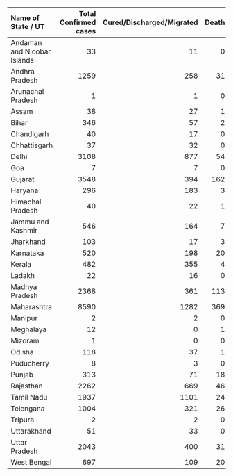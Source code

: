 | Name of State / UT          |   Total Confirmed cases |   Cured/Discharged/Migrated |   Death |
|:----------------------------|------------------------:|----------------------------:|--------:|
| Andaman and Nicobar Islands |                      33 |                          11 |       0 |
| Andhra Pradesh              |                    1259 |                         258 |      31 |
| Arunachal Pradesh           |                       1 |                           1 |       0 |
| Assam                       |                      38 |                          27 |       1 |
| Bihar                       |                     346 |                          57 |       2 |
| Chandigarh                  |                      40 |                          17 |       0 |
| Chhattisgarh                |                      37 |                          32 |       0 |
| Delhi                       |                    3108 |                         877 |      54 |
| Goa                         |                       7 |                           7 |       0 |
| Gujarat                     |                    3548 |                         394 |     162 |
| Haryana                     |                     296 |                         183 |       3 |
| Himachal Pradesh            |                      40 |                          22 |       1 |
| Jammu and Kashmir           |                     546 |                         164 |       7 |
| Jharkhand                   |                     103 |                          17 |       3 |
| Karnataka                   |                     520 |                         198 |      20 |
| Kerala                      |                     482 |                         355 |       4 |
| Ladakh                      |                      22 |                          16 |       0 |
| Madhya Pradesh              |                    2368 |                         361 |     113 |
| Maharashtra                 |                    8590 |                        1282 |     369 |
| Manipur                     |                       2 |                           2 |       0 |
| Meghalaya                   |                      12 |                           0 |       1 |
| Mizoram                     |                       1 |                           0 |       0 |
| Odisha                      |                     118 |                          37 |       1 |
| Puducherry                  |                       8 |                           3 |       0 |
| Punjab                      |                     313 |                          71 |      18 |
| Rajasthan                   |                    2262 |                         669 |      46 |
| Tamil Nadu                  |                    1937 |                        1101 |      24 |
| Telengana                   |                    1004 |                         321 |      26 |
| Tripura                     |                       2 |                           2 |       0 |
| Uttarakhand                 |                      51 |                          33 |       0 |
| Uttar Pradesh               |                    2043 |                         400 |      31 |
| West Bengal                 |                     697 |                         109 |      20 |